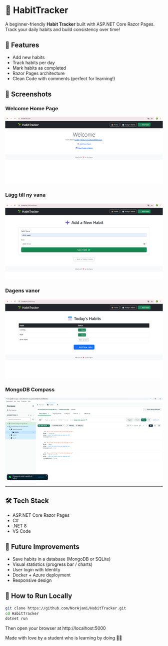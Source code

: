 # 🧠 HabitTracker

A beginner-friendly **Habit Tracker** built with ASP.NET Core Razor Pages.  
Track your daily habits and build consistency over time!

## 🚀 Features

- Add new habits
- Track habits per day
- Mark habits as completed
- Razor Pages architecture
- Clean Code with comments (perfect for learning!)

## 📸 Screenshots

### Welcome Home Page

![Welcome](screenshots/welcome.png)

### Lägg till ny vana

![Add Habit](screenshots/add-habit.png)

### Dagens vanor

![Today's Habits](screenshots/todays-habits.png)

### MongoDB Compass

![MongoDB Compass](screenshots/mongoDB.png)

---


## 🛠️ Tech Stack

- ASP.NET Core Razor Pages
- C#
- .NET 8
- VS Code

## 🧪 Future Improvements

- Save habits in a database (MongoDB or SQLite)
- Visual statistics (progress bar / charts)
- User login with Identity
- Docker + Azure deployment
- Responsive design

## 🧰 How to Run Locally

```bash
git clone https://github.com/NorAjami/HabitTracker.git
cd HabitTracker
dotnet run
```
Then open your browser at http://localhost:5000

 Made with love by a student who is learning by doing 🧑‍💻